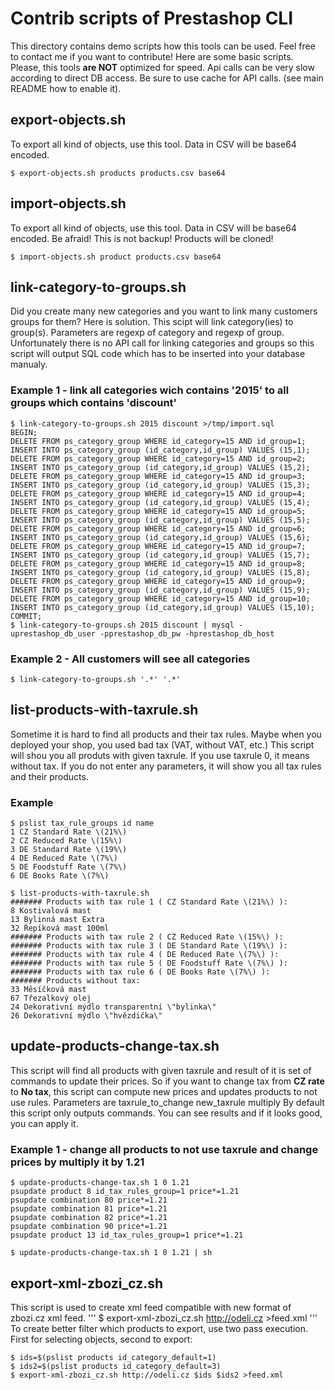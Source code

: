 # Contrib scripts of Prestashop CLI #

This directory contains demo scripts how this tools can be used. Feel free to contact me if you want to contribute!
Here are some basic scripts. Please, this tools **are NOT** optimized for speed. Api calls can be very slow according to direct DB access.
Be sure to use cache for API calls. (see main README how to enable it).

## export-objects.sh ##
To export all kind of objects, use this tool. Data in CSV will be base64 encoded.
```
$ export-objects.sh products products.csv base64

```

## import-objects.sh ##
To export all kind of objects, use this tool. Data in CSV will be base64 encoded. Be afraid! This is not backup! 
Products will be cloned!
```
$ import-objects.sh product products.csv base64

```

## link-category-to-groups.sh ##

Did you create many new categories and you want to link many customers groups for them? Here is solution.
This scipt will link category(ies) to group(s). Parameters are regexp of category and regexp of group.
Unfortunately there is no API call for linking categories and groups so this script will output SQL code which has to
be inserted into your database manualy.

### Example 1 - link all categories wich contains '2015' to all groups which contains 'discount' ###

```
$ link-category-to-groups.sh 2015 discount >/tmp/import.sql
BEGIN;
DELETE FROM ps_category_group WHERE id_category=15 AND id_group=1;
INSERT INTO ps_category_group (id_category,id_group) VALUES (15,1);
DELETE FROM ps_category_group WHERE id_category=15 AND id_group=2;
INSERT INTO ps_category_group (id_category,id_group) VALUES (15,2);
DELETE FROM ps_category_group WHERE id_category=15 AND id_group=3;
INSERT INTO ps_category_group (id_category,id_group) VALUES (15,3);
DELETE FROM ps_category_group WHERE id_category=15 AND id_group=4;
INSERT INTO ps_category_group (id_category,id_group) VALUES (15,4);
DELETE FROM ps_category_group WHERE id_category=15 AND id_group=5;
INSERT INTO ps_category_group (id_category,id_group) VALUES (15,5);
DELETE FROM ps_category_group WHERE id_category=15 AND id_group=6;
INSERT INTO ps_category_group (id_category,id_group) VALUES (15,6);
DELETE FROM ps_category_group WHERE id_category=15 AND id_group=7;
INSERT INTO ps_category_group (id_category,id_group) VALUES (15,7);
DELETE FROM ps_category_group WHERE id_category=15 AND id_group=8;
INSERT INTO ps_category_group (id_category,id_group) VALUES (15,8);
DELETE FROM ps_category_group WHERE id_category=15 AND id_group=9;
INSERT INTO ps_category_group (id_category,id_group) VALUES (15,9);
DELETE FROM ps_category_group WHERE id_category=15 AND id_group=10;
INSERT INTO ps_category_group (id_category,id_group) VALUES (15,10);
COMMIT;
$ link-category-to-groups.sh 2015 discount | mysql -uprestashop_db_user -pprestashop_db_pw -hprestashop_db_host

``` 

### Example 2 - All customers will see all categories ###

```
$ link-category-to-groups.sh '.*' '.*'

``` 

## list-products-with-taxrule.sh ##
Sometime it is hard to find all products and their tax rules. Maybe when you deployed your shop, you used bad tax (VAT, without VAT, etc.)
This script will shou you all produts with given taxrule. If you use taxrule 0, it means without tax. If you do not enter any parameters, it will show you
all tax rules and their products.

### Example ###
```
$ pslist tax_rule_groups id name
1 CZ Standard Rate \(21%\)
2 CZ Reduced Rate \(15%\)
3 DE Standard Rate \(19%\)
4 DE Reduced Rate \(7%\)
5 DE Foodstuff Rate \(7%\)
6 DE Books Rate \(7%\)

$ list-products-with-taxrule.sh
####### Products with tax rule 1 ( CZ Standard Rate \(21%\) ):
8 Kostivalová mast
13 Bylinná mast Extra
32 Řepíková mast 100ml
####### Products with tax rule 2 ( CZ Reduced Rate \(15%\) ):
####### Products with tax rule 3 ( DE Standard Rate \(19%\) ):
####### Products with tax rule 4 ( DE Reduced Rate \(7%\) ):
####### Products with tax rule 5 ( DE Foodstuff Rate \(7%\) ):
####### Products with tax rule 6 ( DE Books Rate \(7%\) ):
####### Products without tax:
33 Měsíčková mast
67 Třezalkový olej
24 Dekorativní mýdlo transparentní \"bylinka\"
26 Dekorativní mýdlo \"hvězdička\"
```

## update-products-change-tax.sh ##
This script will find all products with given taxrule and result of it is set of commands to update their prices.
So if you want to change tax from **CZ rate** to **No tax**, this script can compute new prices and updates products to not use rules.
Parameters are taxrule_to_change new_taxrule multiply 
By default this script only outputs commands. You can see results and if it looks good, you can apply it.

### Example 1 - change all products to not use taxrule and change prices by multiply it by 1.21 ###
```
$ update-products-change-tax.sh 1 0 1.21
psupdate product 8 id_tax_rules_group=1 price*=1.21
psupdate combination 80 price*=1.21
psupdate combination 81 price*=1.21
psupdate combination 82 price*=1.21
psupdate combination 90 price*=1.21
psupdate product 13 id_tax_rules_group=1 price*=1.21

$ update-products-change-tax.sh 1 0 1.21 | sh

```

## export-xml-zbozi_cz.sh ##
This script is used to create xml feed compatible with new format of zbozi.cz xml feed.
'''
$ export-xml-zbozi_cz.sh http://odeli.cz >feed.xml
'''
To create better filter which products to export, use two pass execution. First for selecting objects, second to export:
```
$ ids=$(pslist products id_category_default=1)
$ ids2=$(pslist products id_category_default=3)
$ export-xml-zbozi_cz.sh http://odeli.cz $ids $ids2 >feed.xml
```

